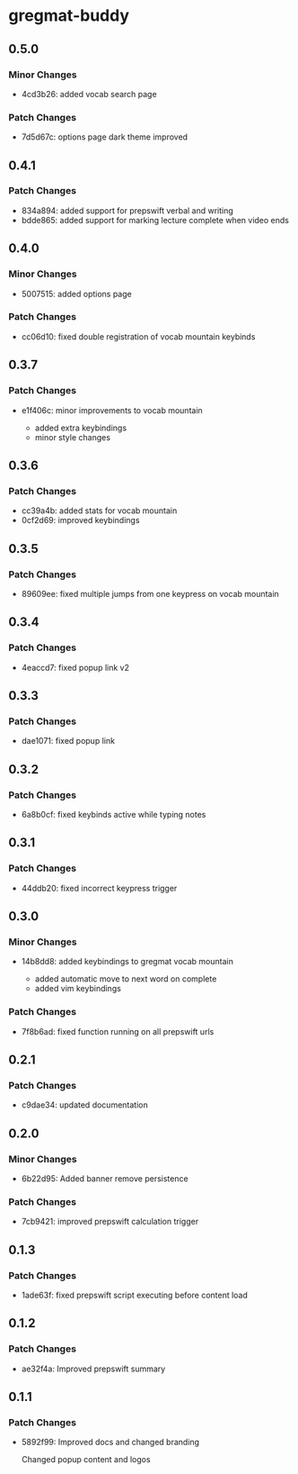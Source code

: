 # gregmat-buddy

## 0.5.0

### Minor Changes

- 4cd3b26: added vocab search page

### Patch Changes

- 7d5d67c: options page dark theme improved

## 0.4.1

### Patch Changes

- 834a894: added support for prepswift verbal and writing
- bdde865: added support for marking lecture complete when video ends

## 0.4.0

### Minor Changes

- 5007515: added options page

### Patch Changes

- cc06d10: fixed double registration of vocab mountain keybinds

## 0.3.7

### Patch Changes

- e1f406c: minor improvements to vocab mountain

  - added extra keybindings
  - minor style changes

## 0.3.6

### Patch Changes

- cc39a4b: added stats for vocab mountain
- 0cf2d69: improved keybindings

## 0.3.5

### Patch Changes

- 89609ee: fixed multiple jumps from one keypress on vocab mountain

## 0.3.4

### Patch Changes

- 4eaccd7: fixed popup link v2

## 0.3.3

### Patch Changes

- dae1071: fixed popup link

## 0.3.2

### Patch Changes

- 6a8b0cf: fixed keybinds active while typing notes

## 0.3.1

### Patch Changes

- 44ddb20: fixed incorrect keypress trigger

## 0.3.0

### Minor Changes

- 14b8dd8: added keybindings to gregmat vocab mountain

  - added automatic move to next word on complete
  - added vim keybindings

### Patch Changes

- 7f8b6ad: fixed function running on all prepswift urls

## 0.2.1

### Patch Changes

- c9dae34: updated documentation

## 0.2.0

### Minor Changes

- 6b22d95: Added banner remove persistence

### Patch Changes

- 7cb9421: improved prepswift calculation trigger

## 0.1.3

### Patch Changes

- 1ade63f: fixed prepswift script executing before content load

## 0.1.2

### Patch Changes

- ae32f4a: Improved prepswift summary

## 0.1.1

### Patch Changes

- 5892f99: Improved docs and changed branding

  Changed popup content and logos
